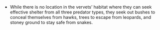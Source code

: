 * While there is no location in the vervets’ habitat where they can seek effective shelter from all three predator types, they seek out bushes to conceal themselves from hawks, trees to escape from leopards, and stoney ground to stay safe from snakes.